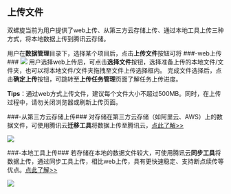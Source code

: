 ## 上传文件 ##
双螺旋当前为用户提供了web上传、从第三方云存储上传、通过本地工具上传三种方式，将本地数据上传到腾讯云存储。

用户在**数据管理**目录下，选择某个项目后，点击**上传文件**按钮可将
###-web上传###
![](https://mc.qcloudimg.com/static/img/ef141c9da530fa3892c3461439a44633/image.png)
用户选择web上传后，可点击**选择文件**按钮，选择准备上传的本地文件/文件夹，也可以将本地文件/文件夹拖拽至文件上传选择框内。
完成文件选择后，点击**确定上传**按钮，可跳转至**上传任务管理**页面了解任务上传进度。

**Tips**：通过web方式上传文件，建议每个文件大小不超过500MB。同时，在上传过程中，请勿关闭浏览器或刷新上传页面。


###-从第三方云存储上传###
对存储在第三方云存储（如阿里云、AWS）上的数据文件，可使用腾讯云**迁移工具**将数据上传至腾讯云，[点此了解>>](https://cloud.tencent.com/document/product/436/7191)

![](https://mc.qcloudimg.com/static/img/a8d1217ad49d5ebf1486b35ad0f45ce8/image.png)

###-本地工具上传###
若存储在本地的数据文件较大，可使用腾讯云**同步工具**将数据上传，通过同步工具上传，相比web上传，具有更快速稳定、支持断点续传等优点。[点此了解>>](https://cloud.tencent.com/document/product/436/7133)

![](https://mc.qcloudimg.com/static/img/67f7e7e1ee969b62d306ca47d4eb82a7/image.png)